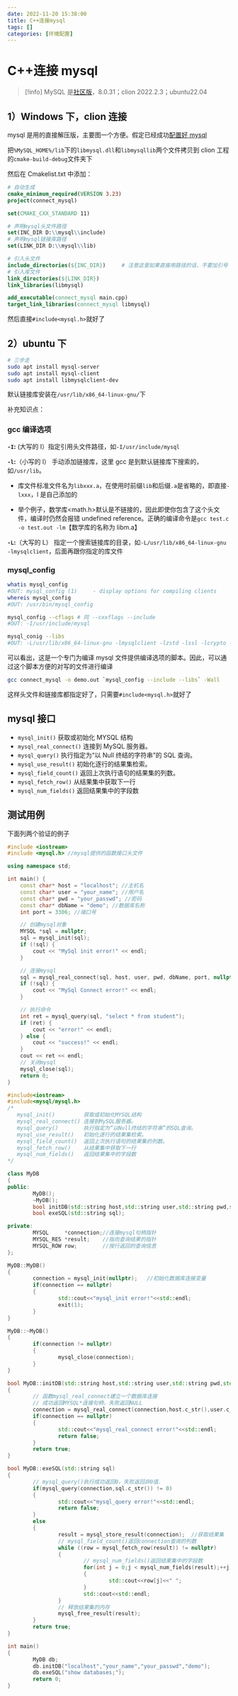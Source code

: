 ```yaml
---
date: 2022-11-20 15:38:00
title: C++连接mysql
tags: []
categories: [环境配置]
---
```


# C++连接 mysql

> [!info]
> MySQL 是[社区版](https://dev.mysql.com/downloads/mysql/)，8.0.31；clion 2022.2.3；ubuntu22.04

## 1）Windows 下，clion 连接

mysql 是用的直接解压版，主要图一个方便。假定已经成功[配置好 mysql](https://www.cnblogs.com/shuaikai/p/16899955.html)

把`%MySQL_HOME%/lib`下的`libmysql.dll`和`libmysqllib`两个文件拷贝到 clion 工程的`cmake-build-debug`文件夹下

然后在 Cmakelist.txt 中添加：

```cmake
# 自动生成
cmake_minimum_required(VERSION 3.23)
project(connect_mysql)

set(CMAKE_CXX_STANDARD 11)

# 声明mysql头文件路径
set(INC_DIR D:\\mysql\\include)
# 声明mysql链接库路径
set(LINK_DIR D:\\mysql\\lib)

# 引入头文件
include_directories(${INC_DIR})     # 注意这里如果直接用路径的话，不要加引号
# 引入库文件
link_directories(${LINK_DIR})
link_libraries(libmysql)

add_executable(connect_mysql main.cpp)
target_link_libraries(connect_mysql libmysql)
```

然后直接`#include<mysql.h>`就好了

## 2）ubuntu 下

```bash
# 三步走
sudo apt install mysql-server
sudo apt install mysql-client
sudo apt install libmysqlclient-dev
```

默认链接库安装在`/usr/lib/x86_64-linux-gnu/`下

补充知识点：

### gcc 编译选项

**`-I`:** (大写的 I）指定引用头文件路径，如`-I/usr/include/mysql`

**`-l`:**（小写的 l） 手动添加链接库，这里 gcc 是到默认链接库下搜索的，如`/usr/lib`。

- 库文件标准文件名为`libxxx.a`，在使用时前缀`lib`和后缀`.a`是省略的，即直接`-lxxx`，l 是自己添加的

- 举个例子，数学库<math.h>默认是不链接的，因此即使你包含了这个头文件，编译时仍然会报错 undefined reference。正确的编译命令是`gcc test.c -o test.out -lm`【数学库的名称为 libm.a】

**`-L`:**（大写的 L） 指定一个搜索链接库的目录，如`-L/usr/lib/x86_64-linux-gnu -lmysqlclient`，后面再跟你指定的库文件

### mysql_config

```bash
whatis mysql_config
#OUT: mysql_config (1)     - display options for compiling clients
whereis mysql_config
#OUT: /usr/bin/mysql_config

mysql_config --cflags # 同 --cxxflags --include
#OUT: -I/usr/include/mysql

mysql_conig --libs
#OUT: -L/usr/lib/x86_64-linux-gnu -lmysqlclient -lzstd -lssl -lcrypto -lresolv -lm
```

可以看出，这是一个专门为编译 mysql 文件提供编译选项的脚本。因此，可以通过这个脚本方便的对写的文件进行编译

```bash
gcc connect_mysql -o demo.out `mysql_config --include --libs` -Wall
```

这样头文件和链接库都指定好了，只需要`#include<mysql.h>`就好了

## mysql 接口

- `mysql_init()` 获取或初始化 MYSQL 结构
- `mysql_real_connect()` 连接到 MySQL 服务器。
- `mysql_query()` 执行指定为“以 Null 终结的字符串”的 SQL 查询。
- `mysql_use_result()` 初始化逐行的结果集检索。
- `mysql_field_count()` 返回上次执行语句的结果集的列数。
- `mysql_fetch_row()` 从结果集中获取下一行
- `mysql_num_fields()` 返回结果集中的字段数

## 测试用例

下面列两个验证的例子

```c++
#include <iostream>
#include <mysql.h> //mysql提供的函数接口头文件

using namespace std;

int main() {
    const char* host = "localhost"; //主机名
    const char* user = "your_name"; //用户名
    const char* pwd = "your_passwd"; //密码
    const char* dbName = "demo"; //数据库名称
    int port = 3306; //端口号

    // 创建mysql对象
    MYSQL *sql = nullptr;
    sql = mysql_init(sql);
    if (!sql) {
        cout << "MySql init error!" << endl;
    }

    // 连接mysql
    sql = mysql_real_connect(sql, host, user, pwd, dbName, port, nullptr, 0);
    if (!sql) {
        cout << "MySql Connect error!" << endl;
    }

    // 执行命令
    int ret = mysql_query(sql, "select * from student");
    if (ret) {
        cout << "error!" << endl;
    } else {
        cout << "success!" << endl;
    }
    cout << ret << endl;
    // 关闭mysql
    mysql_close(sql);
    return 0;
}
```

```c++
#include<iostream>
#include<mysql/mysql.h>
/*
   mysql_init()         获取或初始化MYSQL结构
   mysql_real_connect() 连接到MySQL服务器。
   mysql_query()        执行指定为“以Null终结的字符串”的SQL查询。
   mysql_use_result()   初始化逐行的结果集检索。
   mysql_field_count()  返回上次执行语句的结果集的列数。
   mysql_fetch_row()    从结果集中获取下一行
   mysql_num_fields()   返回结果集中的字段数
*/

class MyDB
{
public:
        MyDB();
        ~MyDB();
        bool initDB(std::string host,std::string user,std::string pwd,std::string db_name);
        bool exeSQL(std::string sql);

private:
        MYSQL     *connection;//连接mysql句柄指针
        MYSQL_RES *result;    //指向查询结果的指针
        MYSQL_ROW row;        //按行返回的查询信息
};

MyDB::MyDB()
{
        connection = mysql_init(nullptr);   //初始化数据库连接变量
        if(connection == nullptr)
        {
                std::cout<<"mysql_init error!"<<std::endl;
                exit(1);
        }
}

MyDB::~MyDB()
{
        if(connection != nullptr)
        {
                mysql_close(connection);
        }
}

bool MyDB::initDB(std::string host,std::string user,std::string pwd,std::string db_name)
{
        // 函数mysql_real_connect建立一个数据库连接
        // 成功返回MYSQL*连接句柄，失败返回NULL
        connection = mysql_real_connect(connection,host.c_str(),user.c_str(),pwd.c_str(),db_name.c_str(),0,nullptr,0);
        if(connection == nullptr)
        {
                std::cout<<"mysql_real_connect error!"<<std::endl;
                return false;
        }
        return true;
}

bool MyDB::exeSQL(std::string sql)
{
        // mysql_query()执行成功返回0，失败返回非0值.
        if(mysql_query(connection,sql.c_str()) != 0)
        {
                std::cout<<"mysql_query error!"<<std::endl;
                return false;
        }
        else
        {
                result = mysql_store_result(connection);  //获取结果集
                // mysql_field_count()返回connection查询的列数
                while ((row = mysql_fetch_row(result)) != nullptr)
                {
                        // mysql_num_fields()返回结果集中的字段数
                        for(int j = 0;j < mysql_num_fields(result);++j)
                        {
                                std::cout<<row[j]<<" ";
                        }
                        std::cout<<std::endl;
                }
                // 释放结果集的内存
                mysql_free_result(result);
        }
        return true;
}

int main()
{
        MyDB db;
        db.initDB("localhost","your_name","your_passwd","demo");
        db.exeSQL("show databases;");
        return 0;
}
```
